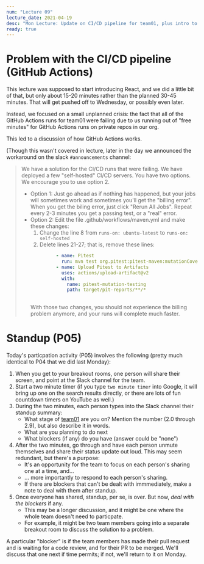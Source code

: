 ```yaml
---
num: "Lecture 09"
lecture_date: 2021-04-19
desc: "Mon Lecture: Update on CI/CD pipeline for team01, plus intro to JS"
ready: true
---
```


# Problem with the CI/CD pipeline (GitHub Actions)

This lecture was supposed to start introducing React, and we did a little bit of that, but
only about 15-20 minutes rather than the planned 30-45 minutes.   That will get pushed off
to Wednesday, or possibly even later.  

Instead, we focused on a small unplanned crisis: the fact that all of the GitHub Actions runs
for team01 were failing due to us running out of "free minutes" for GitHub Actions runs
on private repos in our org.

This led to a discussion of how GitHub Actions works.    

(Though this wasn't covered in lecture, later in the day we announced the workaround on
the slack `#announcements` channel:

> We have a solution for the CI/CD runs that were failing.  We have deployed a few "self-hosted" CI/CD servers.     You have two options.   We encourage you to use option 2.
> * Option 1: Just go ahead as if nothing has happened, but your jobs will sometimes work and sometimes you'll get the "billing error".   When you get the biling error, just click "Rerun All Jobs".   Repeat every 2-3 minutes you get a passing test, or a "real" error.
> * Option 2: Edit the file .github/workflows/maven.yml and make these changes:
>   1. Change the line 8 from `runs-on: ubuntu-latest` to `runs-on: self-hosted`
>   2. Delete lines 21-27; that is, remove these lines:
>      ```yml
>            - name: Pitest
>              run: mvn test org.pitest:pitest-maven:mutationCoverage
>            - name: Upload Pitest to Artifacts
>              uses: actions/upload-artifact@v2
>              with:
>                name: pitest-mutation-testing
>                path: target/pit-reports/**/*     
>  
>      ```
>   With those two changes, you should not experience the billing problem anymore, and your runs will complete much faster.

# Standup (P05)

Today's particpation activity (P05) involves the following (pretty much identical to P04
that we did last Monday):

1. When you get to your breakout rooms, one person will share their screen, and point at the Slack channel for the team.
2. Start a two minute timer (if you type `two minute timer` into Google, it will bring up one on the search results directly, or  there are lots of fun countdown timers on YouTube as well.)
3. During the two minutes, each person types into the Slack channel their standup summary:
   - What stage of [team01](https://ucsb-cs156.github.io/s21/lab/team01/) are you on? Mention the number (2.0 through 2.9), but
     also describe it in words.
   - What are you planning to do next
   - What blockers (if any) do you have (answer could be "none")
4. After the two minutes, go through and have each person unmute themselves and share their status update out loud.  This may
   seem redundant, but there's a purpose:
   - It's an opportunity for the team to focus on each person's sharing one at a time, and...
   - ... more importantly to respond to each person's sharing.
   - If there are blockers that can't be dealt with immmediately, make a note to deal with them after standup.
5. Once everyone has shared, standup, per se, is over.  But now, *deal with the blockers* if any.  
   - This may be a longer discussion, and it might be one where the whole team doesn't need to particpate.
   - For example, it might be two team members going into a separate breakout room to discuss the solution to a problem.

A particular "blocker" is if the team members has made their pull request and is waiting for a code review, and for their PR to be merged.  We'll discuss that one next if time permits; if not, we'll return to it on Monday.

 
